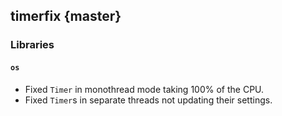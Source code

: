 timerfix {master}
--------

### Libraries

#### `os`

* Fixed `Timer` in monothread mode taking 100% of the CPU.
* Fixed `Timer`s in separate threads not updating their settings.
